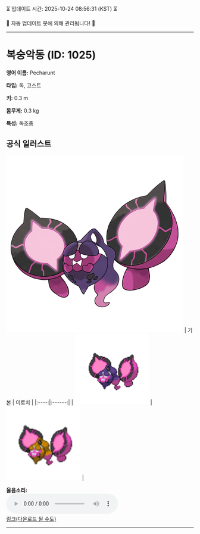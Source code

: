 
⏳ 업데이트 시간: 2025-10-24 08:56:31 (KST) ⏳

🤖 자동 업데이트 봇에 의해 관리됩니다! 🤖

---

# 복숭악동 (ID: 1025)
**영어 이름:** Pecharunt

**타입:** 독, 고스트

**키:** 0.3 m

**몸무게:** 0.3 kg

**특성:** 독조종

## 공식 일러스트
![](https://raw.githubusercontent.com/PokeAPI/sprites/master/sprites/pokemon/other/official-artwork/1025.png)
| 기본 | 이로치 |
|:----:|:------:|
| <img src="https://raw.githubusercontent.com/PokeAPI/sprites/master/sprites/pokemon/1025.png" width="200"> | <img src="https://raw.githubusercontent.com/PokeAPI/sprites/master/sprites/pokemon/shiny/1025.png" width="200"> |

**울음소리:**<br><audio controls src="https://raw.githubusercontent.com/PokeAPI/cries/main/cries/pokemon/latest/1025.ogg"></audio><br> [링크(다운로드 될 수도)](https://raw.githubusercontent.com/PokeAPI/cries/main/cries/pokemon/latest/1025.ogg)


---
